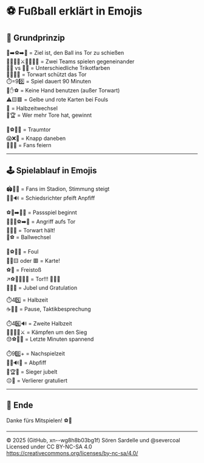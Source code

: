 # ⚽ Fußball erklärt in Emojis

## 🧠 Grundprinzip

👟➡️⚽➡️🥅 = Ziel ist, den Ball ins Tor zu schießen  
🙋‍♂️🙋‍♀️⚔️🙋‍♂️🙋‍♀️ = Zwei Teams spielen gegeneinander  
👕🔵 vs 👕🔴 = Unterschiedliche Trikotfarben  
🧤🧍‍♂️🥅 = Torwart schützt das Tor  
⏱️=90️⃣ = Spiel dauert 90 Minuten  
🚫✋⚽ = Keine Hand benutzen (außer Torwart)  
⚠️🟨🟥 = Gelbe und rote Karten bei Fouls  
🔄 = Halbzeitwechsel  
🥇🏆 = Wer mehr Tore hat, gewinnt  

🎯⚽💥🥅 = Traumtor  
😱❌🥅 = Knapp daneben  
🎉🙌🎵 = Fans feiern  

---

## 🕹️ Spielablauf in Emojis

🏟️🎺🎶 = Fans im Stadion, Stimmung steigt  
🧑‍⚖️🔊 = Schiedsrichter pfeift Anpfiff  

⚽👟➡️👥👥 = Passspiel beginnt  
🏃‍♂️💨⚽➡️🥅 = Angriff aufs Tor  
🧤🙅‍♂️ = Torwart hält!  
🔁⚽ = Ballwechsel  

😬⚽👣💥 = Foul  
🧑‍⚖️🟨 oder 🟥 = Karte!  
⚽📍 = Freistoß  
↗️⚽🥅🎯💥🥅 = Tor!!! 🎉🙌🎆  
👕🤝👕 = Jubel und Gratulation  

⏱️45️⃣ = Halbzeit  
☕🥤🍌 = Pause, Taktikbesprechung  

⏱️46️⃣🔊 = Zweite Halbzeit  
🏃‍♂️🏃‍♀️⚔️ = Kämpfen um den Sieg  
😓⚽💨🔥 = Letzte Minuten spannend  

⏱️90️⃣+ = Nachspielzeit  
🧑‍⚖️🔊🏁 = Abpfiff  
🎉🏆🥇 = Sieger jubelt  
😔👏 = Verlierer gratuliert  

---

## 🏁 Ende
Danke fürs Mitspielen! ⚽🎉  

---

© 2025 (GitHub, xn--wg8h8b03bg1f) Sören Sardelle und @severcoal  
Licensed under CC BY-NC-SA 4.0  
https://creativecommons.org/licenses/by-nc-sa/4.0/